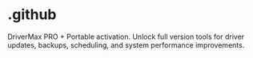 # .github
DriverMax PRO + Portable activation. Unlock full version tools for driver updates, backups, scheduling, and system performance improvements.
